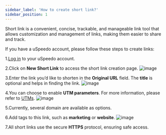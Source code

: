 ```yaml
---
sidebar_label: 'How to create short link?'
sidebar_position: 1
---
```


Short link is a convenient, concise, trackable, and manageable link tool that allows customization and management of links, making them easier to share and track.

If you have a uSpeedo account, please follow these steps to create links:

1.[Log in](https://console.uspeedo.com/signin) to your uSpeedo account.

2.Click on **New Short Link** to access the short link creation page.
![image](https://github.com/uSpeedo/product/assets/116861648/ae31ef34-cd6a-49a0-880a-0bda5a4462ed)

3.Enter the link you’d like to shorten in the **Original URL** field. The **title** is optional and helps in finding the link.
![image](https://github.com/uSpeedo/product/assets/116861648/7d348964-7f10-4d8e-8e3c-c62cb9fd276d)

4.You can choose to enable **UTM parameters**. For more information, please refer to [UTMs](/docs/shortlink/UTMs).
![image](https://github.com/uSpeedo/product/assets/116861648/6a5c4419-9035-4ac5-833f-a7016c55c521)

5.Currently, several domain are available as options.

6.Add tags to this link, such as **marketing** or **website**.
![image](https://github.com/uSpeedo/product/assets/116861648/85012e78-3025-4be5-8986-e0a943a7754f)

7.All short links use the secure **HTTPS** protocol, ensuring safe access.




